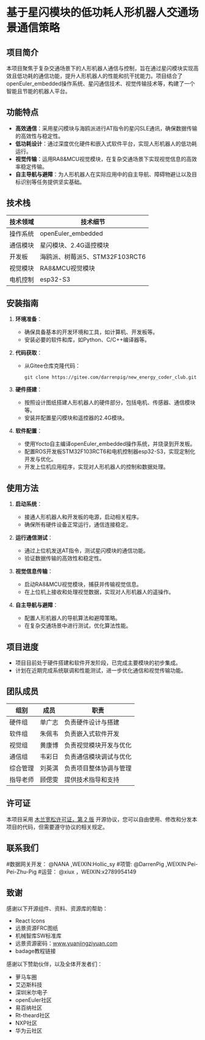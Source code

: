# 基于星闪模块的低功耗人形机器人交通场景通信策略

## 项目简介
本项目聚焦于复杂交通场景下的人形机器人通信与控制，旨在通过星闪模块实现高效且低功耗的通信功能，提升人形机器人的性能和抗干扰能力。项目结合了openEuler_embedded操作系统、星闪通信技术、视觉传输技术等，构建了一个智能且节能的机器人平台。

## 功能特点
- **高效通信**：采用星闪模块与海鸥派进行AT指令的星闪SLE通讯，确保数据传输的高效性与稳定性。
- **低功耗设计**：通过深度优化硬件和嵌入式软件平台，实现人形机器人的低功耗运行。
- **视觉传输**：运用RA8&MCU视觉模块，在复杂交通场景下实现视觉信息的高效率稳定传输。
- **自主导航与避障**：为人形机器人在实际应用中的自主导航、障碍物避让以及目标识别等任务提供坚实基础。

## 技术栈
| 技术领域 | 技术细节 |
| --- | --- |
| 操作系统 | openEuler_embedded |
| 通信模块 | 星闪模块、2.4G遥控模块 |
| 开发板 | 海鸥派、树莓派5、STM32F103RCT6 |
| 视觉模块 | RA8&MCU视觉模块 |
| 电机控制 | esp32-S3 |

## 安装指南
1. **环境准备**：
   - 确保具备基本的开发环境和工具，如计算机、开发板等。
   - 安装必要的软件和库，如Python、C/C++编译器等。

2. **代码获取**：
   - 从Gitee仓库克隆代码：
     ```
     git clone https://gitee.com/darrenpig/new_energy_coder_club.git
     ```

3. **硬件搭建**：
   - 按照设计图纸搭建人形机器人的硬件部分，包括电机、传感器、通信模块等。
   - 安装并配置星闪模块和遥控器的2.4G模块。

4. **软件配置**：
   - 使用Yocto自主编译openEuler_embedded操作系统，并烧录到开发板。
   - 配置ROS开发板STM32F103RCT6和电机控制器esp32-S3，实现定制化开发与优化。
   - 开发上位机应用程序，实现对人形机器人的控制和数据处理。

## 使用方法
1. **启动系统**：
   - 接通人形机器人和开发板的电源，启动相关程序。
   - 确保所有硬件设备正常运行，通信连接稳定。

2. **运行通信测试**：
   - 通过上位机发送AT指令，测试星闪模块的通信功能。
   - 验证数据传输的高效性和稳定性。

3. **视觉信息传输**：
   - 启动RA8&MCU视觉模块，捕获并传输视觉信息。
   - 在上位机上接收和处理视觉数据，实现对人形机器人的遥操作。

4. **自主导航与避障**：
   - 配置人形机器人的导航算法和避障策略。
   - 在复杂交通场景中进行测试，优化算法性能。

## 项目进度
- 项目目前处于硬件搭建和软件开发阶段，已完成主要模块的初步集成。
- 计划在近期完成系统联调和性能测试，进一步优化通信和视觉传输功能。

## 团队成员
| 组别 | 成员 | 职责 |
| --- | --- | --- |
| 硬件组 | 单广志 | 负责硬件设计与搭建 |
| 软件组 | 朱佩韦 | 负责嵌入式软件开发 |
| 视觉组 | 黄康博 | 负责视觉模块开发与优化 |
| 通信组 | 韦彩日 | 负责通信模块调试与优化 |
| 综合管理 | 刘英淇 | 负责项目整体协调与管理 |
| 指导老师 | 顾偲雯 | 提供技术指导和支持 |

## 许可证
本项目采用 [木兰宽松许可证，第 2 版](LICENSE.md) 开源协议，您可以自由使用、修改和分发本项目的代码，但需要遵守协议的相关规定。

## 联系我们
#数据网关开发： @NANA ,WEIXIN:Hollic_sy
#项管:  @DarrenPig ,WEIXIN:Pei-Pei-Zhu-Pig
#运营：   @xiux ，WEIXIN:x2789954149

## 致谢
感谢以下开源组件、资料、资源库的帮助：
- React Icons
- 远景资源FRC图纸
- 机械智库SW标准库
- 远景资源密码：www.yuanjingziyuan.com
- badage教程链接

感谢以下赞助伙伴，以及全体开发者们：
- 萝马车圈
- 艾迈斯科技
- 深圳米尔电子
- openEuler社区
- 易百纳社区
- Rt-theard社区
- NXP社区
- 华为云社区